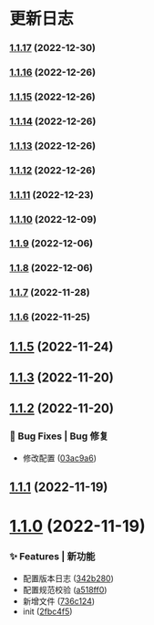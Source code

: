 # 更新日志 


### [1.1.17](https://github.com/C1320/co-utils/compare/v1.1.16...v1.1.17) (2022-12-30)

### [1.1.16](https://github.com/C1320/co-utils/compare/v1.1.15...v1.1.16) (2022-12-26)

### [1.1.15](https://github.com/C1320/co-utils/compare/v1.1.14...v1.1.15) (2022-12-26)

### [1.1.14](https://github.com/C1320/co-utils/compare/v1.1.13...v1.1.14) (2022-12-26)

### [1.1.13](https://github.com/C1320/co-utils/compare/v1.1.12...v1.1.13) (2022-12-26)

### [1.1.12](https://github.com/C1320/co-utils/compare/v1.1.11...v1.1.12) (2022-12-26)

### [1.1.11](https://github.com/C1320/co-utils/compare/v1.1.10...v1.1.11) (2022-12-23)

### [1.1.10](https://github.com/C1320/co-utils/compare/v1.1.9...v1.1.10) (2022-12-09)

### [1.1.9](https://github.com/C1320/co-utils/compare/v1.1.8...v1.1.9) (2022-12-06)

### [1.1.8](https://github.com/C1320/co-utils/compare/v1.1.7...v1.1.8) (2022-12-06)

### [1.1.7](https://github.com/C1320/co-utils/compare/v1.1.6...v1.1.7) (2022-11-28)

### [1.1.6](https://github.com/C1320/co-utils/compare/v1.1.5...v1.1.6) (2022-11-25)

## [1.1.5](https://github.com/C1320/co-utils/compare/v1.1.3...v1.1.5) (2022-11-24)



## [1.1.3](https://github.com/C1320/co-utils/compare/v1.1.2...v1.1.3) (2022-11-20)



## [1.1.2](https://github.com/C1320/co-utils/compare/v1.1.1...v1.1.2) (2022-11-20)


### 🐛 Bug Fixes | Bug 修复

* 修改配置 ([03ac9a6](https://github.com/C1320/co-utils/commit/03ac9a6))



## [1.1.1](https://github.com/C1320/co-utils/compare/v1.1.0...v1.1.1) (2022-11-19)



# [1.1.0](https://github.com/C1320/co-utils/compare/2fbc4f5...v1.1.0) (2022-11-19)


### ✨ Features | 新功能

* 配置版本日志 ([342b280](https://github.com/C1320/co-utils/commit/342b280))
* 配置规范校验 ([a518ff0](https://github.com/C1320/co-utils/commit/a518ff0))
* 新增文件 ([736c124](https://github.com/C1320/co-utils/commit/736c124))
* init ([2fbc4f5](https://github.com/C1320/co-utils/commit/2fbc4f5))
